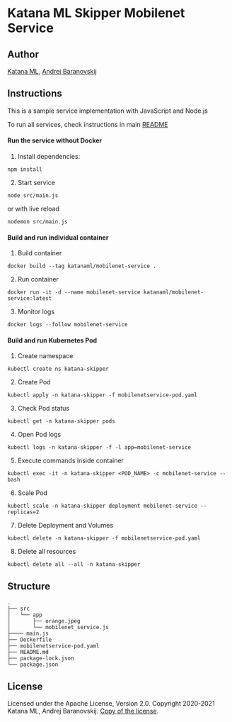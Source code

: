 # Katana ML Skipper Mobilenet Service

## Author

[Katana ML](https://katanaml.io), [Andrej Baranovskij](https://github.com/abaranovskis-redsamurai)

## Instructions

This is a sample service implementation with JavaScript and Node.js

To run all services, check instructions in main [README](https://github.com/katanaml/katana-skipper/blob/master/README.md)


#### Run the service without Docker

1. Install dependencies:

```
npm install
```

2. Start service

```
node src/main.js
```

or with live reload

```
nodemon src/main.js
```


#### Build and run individual container

1. Build container

```
docker build --tag katanaml/mobilenet-service .
```

2. Run container

```
docker run -it -d --name mobilenet-service katanaml/mobilenet-service:latest
```

3. Monitor logs

```
docker logs --follow mobilenet-service
```

#### Build and run Kubernetes Pod

1. Create namespace

```
kubectl create ns katana-skipper
```

2. Create Pod

```
kubectl apply -n katana-skipper -f mobilenetservice-pod.yaml
```

3. Check Pod status

```
kubectl get -n katana-skipper pods
```

4. Open Pod logs

```
kubectl logs -n katana-skipper -f -l app=mobilenet-service
```

5. Execute commands inside container

```
kubectl exec -it -n katana-skipper <POD_NAME> -c mobilenet-service -- bash
```

6. Scale Pod

```
kubectl scale -n katana-skipper deployment mobilenet-service --replicas=2
```

7. Delete Deployment and Volumes

```
kubectl delete -n katana-skipper -f mobilenetservice-pod.yaml
```

8. Delete all resources

```
kubectl delete all --all -n katana-skipper
```

## Structure

```
.
├── src
│   └── app
│       ├── orange.jpeg
│       └── mobilenet_service.js
├──── main.js
├── Dockerfile
├── mobilenetservice-pod.yaml
├── README.md
├── package-lock.json
└── package.json
```

## License

Licensed under the Apache License, Version 2.0. Copyright 2020-2021 Katana ML, Andrej Baranovskij. [Copy of the license](https://github.com/katanaml/katana-skipper/blob/master/LICENSE).
